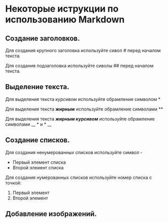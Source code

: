 # Некоторые иструкции по использованию Markdown

## Создание заголовков.

Для создания крупного заголовка используйте сивол # перед началом текста.

Для создания подзаголовка используйте сиволы ## перед началом текста.

## Выделение текста.

Для выделения текста *курсивом* используйте обрамление символом *

Для выделения текста **жирным** используйте обрамление символами **

Для выделения текста __*жирным курсивом*__ используйте обрамление символами __ * и * __

## Создание списков.

Для создания ненумерованных списков используйте символ -

- Первый элемент списка
- Второй элеиент списка

Для создания нумерованных списков используйте номер списка с точкой:

1. Первый элемент
2. Второй элемент

## Добавление изображений.
